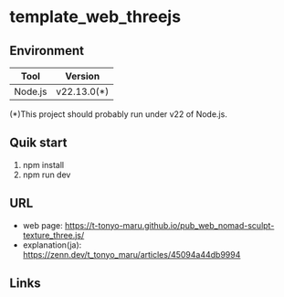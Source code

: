 # template_web_threejs

## Environment

| Tool    | Version      |
| ------- | ------------ |
| Node.js | v22.13.0(\*) |

(\*)This project should probably run under v22 of Node.js.

## Quik start

1. npm install
2. npm run dev

## URL

- web page: https://t-tonyo-maru.github.io/pub_web_nomad-sculpt-texture_three.js/
- explanation(ja): https://zenn.dev/t_tonyo_maru/articles/45094a44db9994

## Links
